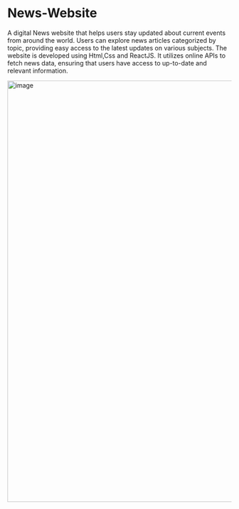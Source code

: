 # News-Website
A digital News website that helps users stay updated about current events from around the world. Users can explore news articles categorized by topic, providing easy access to the latest updates on various subjects. The website is developed using Html,Css and ReactJS. It utilizes online APIs to fetch news data, ensuring that users have access to up-to-date and relevant information.

<img width="947" alt="image" src="https://github.com/manishgupta9522/News-Website/assets/89253239/11855030-401b-433d-bbcb-14f02888e0dc">
